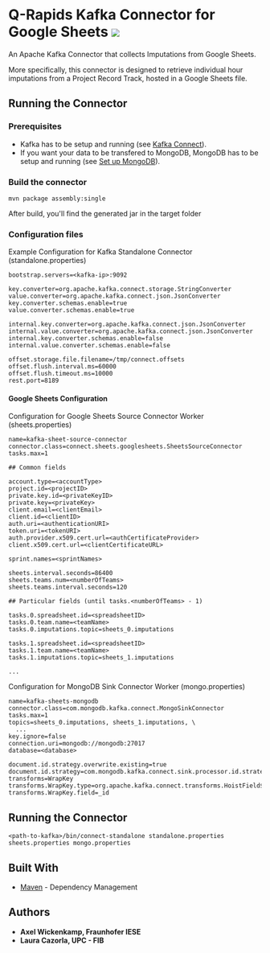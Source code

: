 # Q-Rapids Kafka Connector for Google Sheets ![](https://img.shields.io/badge/License-Apache2.0-blue.svg)

An Apache Kafka Connector that collects Imputations from Google Sheets.

More specifically, this connector is designed to retrieve individual hour imputations from a Project Record Track, hosted in a Google Sheets file.

## Running the Connector

### Prerequisites

* Kafka has to be setup and running (see [Kafka Connect](https://docs.confluent.io/current/connect/index.html)).
* If you want your data to be transfered to MongoDB, MongoDB has to be setup and running (see [Set up MongoDB](https://www.mongodb.com/docs/manual/tutorial/getting-started/)).

### Build the connector
```
mvn package assembly:single
```
After build, you'll find the generated jar in the target folder

### Configuration files

Example Configuration for Kafka Standalone Connector (standalone.properties)

```properties 
bootstrap.servers=<kafka-ip>:9092

key.converter=org.apache.kafka.connect.storage.StringConverter
value.converter=org.apache.kafka.connect.json.JsonConverter
key.converter.schemas.enable=true
value.converter.schemas.enable=true

internal.key.converter=org.apache.kafka.connect.json.JsonConverter
internal.value.converter=org.apache.kafka.connect.json.JsonConverter
internal.key.converter.schemas.enable=false
internal.value.converter.schemas.enable=false

offset.storage.file.filename=/tmp/connect.offsets
offset.flush.interval.ms=60000
offset.flush.timeout.ms=10000
rest.port=8189
```

#### Google Sheets Configuration

Configuration for Google Sheets Source Connector Worker (sheets.properties)

```properties
name=kafka-sheet-source-connector
connector.class=connect.sheets.googlesheets.SheetsSourceConnector
tasks.max=1

## Common fields

account.type=<accountType>
project.id=<projectID>
private.key.id=<privateKeyID>
private.key=<privateKey>
client.email=<clientEmail>
client.id=<clientID>
auth.uri=<authenticationURI>
token.uri=<tokenURI>
auth.provider.x509.cert.url=<authCertificateProvider>
client.x509.cert.url=<clientCertificateURL>

sprint.names=<sprintNames>

sheets.interval.seconds=86400
sheets.teams.num=<numberOfTeams>
sheets.teams.interval.seconds=120

## Particular fields (until tasks.<numberOfTeams> - 1)

tasks.0.spreadsheet.id=<spreadsheetID>
tasks.0.team.name=<teamName>
tasks.0.imputations.topic=sheets_0.imputations

tasks.1.spreadsheet.id=<spreadsheetID>
tasks.1.team.name=<teamName>
tasks.1.imputations.topic=sheets_1.imputations

...
```

Configuration for MongoDB Sink Connector Worker (mongo.properties)

```properties
name=kafka-sheets-mongodb
connector.class=com.mongodb.kafka.connect.MongoSinkConnector
tasks.max=1
topics=sheets_0.imputations, sheets_1.imputations, \
  ...
key.ignore=false
connection.uri=mongodb://mongodb:27017
database=<database>

document.id.strategy.overwrite.existing=true
document.id.strategy=com.mongodb.kafka.connect.sink.processor.id.strategy.ProvidedInKeyStrategy
transforms=WrapKey
transforms.WrapKey.type=org.apache.kafka.connect.transforms.HoistField$Key
transforms.WrapKey.field=_id
```

## Running the Connector

```
<path-to-kafka>/bin/connect-standalone standalone.properties sheets.properties mongo.properties
```

## Built With

* [Maven](https://maven.apache.org/) - Dependency Management


## Authors

* **Axel Wickenkamp, Fraunhofer IESE**
* **Laura Cazorla, UPC - FIB**

